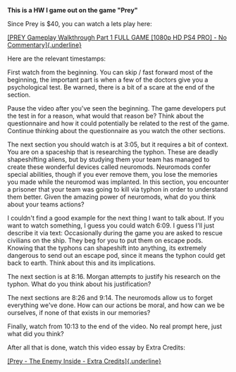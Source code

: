 **This is a HW I game out on the game "Prey"**

Since Prey is \$40, you can watch a lets play here:

[[PREY Gameplay Walkthrough Part 1 FULL GAME \[1080p HD PS4 PRO\] - No
Commentary]{.underline}](https://www.youtube.com/watch?v=m1xjexCtAFc)

Here are the relevant timestamps:

First watch from the beginning. You can skip / fast forward most of the
beginning, the important part is when a few of the doctors give you a
psychological test. Be warned, there is a bit of a scare at the end of
the section.

Pause the video after you\'ve seen the beginning. The game developers
put the test in for a reason, what would that reason be? Think about the
questionnaire and how it could potentially be related to the rest of the
game. Continue thinking about the questionnaire as you watch the other
sections.

The next section you should watch is at 3:05, but it requires a bit of
context. You are on a spaceship that is researching the typhon. These
are deadly shapeshifting aliens, but by studying them your team has
managed to create these wonderful devices called neuromods. Neuromods
confer special abilities, though if you ever remove them, you lose the
memories you made while the neuromod was implanted. In this section, you
encounter a prisoner that your team was going to kill via typhon in
order to understand them better. Given the amazing power of neuromods,
what do you think about your teams actions?

I couldn\'t find a good example for the next thing I want to talk about.
If you want to watch something, I guess you could watch 6:09. I guess
I\'ll just describe it via text: Occasionally during the game you are
asked to rescue civilians on the ship. They beg for you to put them on
escape pods. Knowing that the typhons can shapeshift into anything, its
extremely dangerous to send out an escape pod, since it means the typhon
could get back to earth. Think about this and its implications.

The next section is at 8:16. Morgan attempts to justify his research on
the typhon. What do you think about his justification?

The next sections are 8:26 and 9:14. The neuromods allow us to forget
everything we\'ve done. How can our actions be moral, and how can we be
ourselves, if none of that exists in our memories?

Finally, watch from 10:13 to the end of the video. No real prompt here,
just what did you think?

After all that is done, watch this video essay by Extra Credits:

[[Prey - The Enemy Inside - Extra
Credits]{.underline}](https://www.youtube.com/watch?v=Z3QsCy4ekWk&t=284s)
